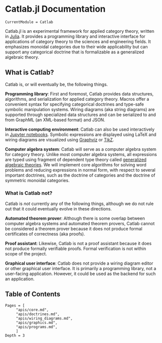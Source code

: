 # Catlab.jl Documentation

```@meta
CurrentModule = Catlab
```

Catlab.jl is an experimental framework for applied category theory, written in
[Julia](https://julialang.org). It provides a programming library and
interactive interface for applications of category theory to the sciences and
engineering fields. It emphasizes monoidal categories due to their wide
applicability but can support any categorical doctrine that is formalizable as a
generalized algebraic theory.

## What is Catlab?

Catlab is, or will eventually be, the following things.

**Programming library**: First and foremost, Catlab provides data structures,
algorithms, and serialization for applied category theory. Macros offer a
convenient syntax for specifying categorical doctrines and type-safe symbolic
manipulation systems. Wiring diagrams (aka string diagrams) are supported
through specialized data structures and can be serialized to and from GraphML
(an XML-based format) and JSON.

**Interactive computing environment**: Catlab can also be used interactively in
[Jupyter notebooks](http://jupyter.org). Symbolic expressions are displayed
using LaTeX and wiring diagrams are visualized using
[Graphviz](http://www.graphviz.org) or [TikZ](https://www.ctan.org/pkg/pgf).

**Computer algebra system**: Catlab will serve as a computer algebra system for
category theory. Unlike most computer algebra systems, all expressions are typed
using fragment of dependent type theory called [generalized algebraic
theories](https://ncatlab.org/nlab/show/generalized+algebraic+theory). We will
implement core algorithms for solving word problems and reducing expressions in
normal form, with respect to several important doctrines, such as the doctrine
of categories and the doctrine of symmetric monoidal categories.

### What is Catlab not?

Catlab is *not* currently any of the following things, although we do not rule
out that it could eventually evolve in these directions.

**Automated theorem prover**: Although there is some overlap between computer
algebra systems and automated theorem provers, Catlab cannot be considered a
theorem prover because it does not produce formal certificates of correctness
(aka proofs).

**Proof assistant**: Likewise, Catlab is not a proof assistant because it does
not produce formally verifiable proofs. Formal verification is not within scope
of the project.

**Graphical user interface**: Catlab does not provide a wiring diagram editor
or other graphical user interface. It is primarily a programming library, not a
user-facing application. However, it could be used as the backend for such an
application.

## Table of Contents

```@contents
Pages = [
     "apis/core.md",
     "apis/doctrines.md",
     "apis/wiring_diagrams.md",
     "apis/graphics.md",
     "apis/programs.md",
     ]
Depth = 3
```

